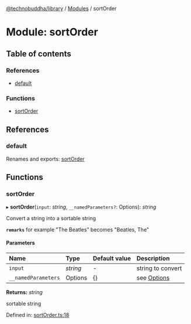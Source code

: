 [@technobuddha/library](../..) / [Modules](../Modules.md) / sortOrder

# Module: sortOrder

## Table of contents

### References

- [default](sortorder.md#default)

### Functions

- [sortOrder](sortorder.md#sortorder)

## References

### default

Renames and exports: [sortOrder](sortorder.md#sortorder)

## Functions

### sortOrder

▸ **sortOrder**(`input`: *string*, `__namedParameters?`: Options): *string*

Convert a string into a sortable string

**`remarks`** for example "The Beatles" becomes "Beatles, The"

#### Parameters

| Name | Type | Default value | Description |
| :------ | :------ | :------ | :------ |
| `input` | *string* | - | string to convert |
| `__namedParameters` | Options | {} | see [Options](almostequals.md#options) |

**Returns:** *string*

sortable string

Defined in: [sortOrder.ts:18](../../src/sortOrder.ts#L18)
